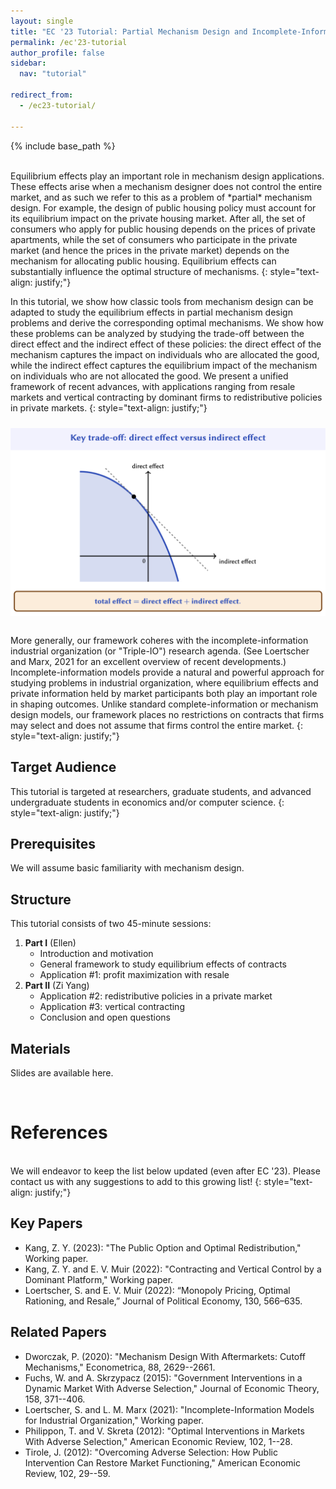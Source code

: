 ```yaml
---
layout: single
title: "EC '23 Tutorial: Partial Mechanism Design and Incomplete-Information Industrial Organization"
permalink: /ec'23-tutorial
author_profile: false
sidebar:
  nav: "tutorial"

redirect_from:
  - /ec23-tutorial/

---
```


{% include base_path %}

<br>
Equilibrium effects play an important role in mechanism design applications. These effects arise when a mechanism designer does not control the entire market, and as such we refer to this as a problem of *partial* mechanism design. For example, the design of public housing policy must account for its equilibrium impact on the private housing market. After all, the set of consumers who apply for public housing depends on the prices of private apartments, while the set of consumers who participate in the private market (and hence the prices in the private market) depends on the mechanism for allocating public housing. Equilibrium effects can substantially influence the optimal structure of mechanisms.  
{: style="text-align: justify;"} 

In this tutorial, we show how classic tools from mechanism design can be adapted to study the equilibrium effects in partial mechanism design problems and derive the corresponding optimal mechanisms. We show how these problems can be analyzed by studying the trade-off between the direct effect and the indirect effect of these policies: the direct effect of the mechanism captures the impact on individuals who are allocated the good, while the indirect effect captures the equilibrium impact of the mechanism on individuals who are not allocated the good. We present a unified framework of recent advances, with applications ranging from resale markets and vertical contracting by dominant firms to redistributive policies in private markets. 
{: style="text-align: justify;"}  

<img src="images/tradeoff.png"
     alt="Trade-off between the direct effect and the indirect effect"
     style="float: left; margin-bottom: 30px; margin-top: 10px;" />

<br>
More generally, our framework coheres with the incomplete-information industrial organization (or "Triple-IO") research agenda. (See <a href="https://people.duke.edu/~marx/bio/papers/ESMChapter.pdf" style="text-decoration:none">Loertscher and Marx, 2021</a> for an excellent overview of recent developments.) Incomplete-information models provide a natural and powerful approach for studying problems in industrial organization, where equilibrium effects and private information held by market participants both play an important role in shaping outcomes. Unlike standard complete-information or mechanism design models, our framework places no restrictions on contracts that firms may select and does not assume that firms control the entire market.
{: style="text-align: justify;"}

## Target Audience

This tutorial is targeted at researchers, graduate students, and advanced undergraduate students in economics and/or computer science.
{: style="text-align: justify;"} 

## Prerequisites

We will assume basic familiarity with mechanism design.

## Structure

This tutorial consists of two 45-minute sessions:

1. **Part I** (<a href="https://ellenmuir.net" style="text-decoration:none">Ellen</a>)
   - Introduction and motivation
   - General framework to study equilibrium effects of contracts
   - Application #1: profit maximization with resale   
2. **Part II** (<a href="https://ziyangkang.com" style="text-decoration:none">Zi Yang</a>)
   - Application #2: redistributive policies in a private market
   - Application #3: vertical contracting
   - Conclusion and open questions

## Materials

Slides are available <a href="/files/EC_tutorial.pdf" style="text-decoration:none">here</a>.

<br>

# References 

<br>
We will endeavor to keep the list below updated (even after EC '23).  Please contact us with any suggestions to add to this growing list!
{: style="text-align: justify;"} 

## Key Papers

- <a href="/files/jmp.pdf" style="text-decoration:none">Kang, Z. Y. (2023): "The Public Option and Optimal Redistribution," Working paper.</a>
- <a href="/files/contracting.pdf" style="text-decoration:none">Kang, Z. Y. and E. V. Muir (2022): "Contracting and Vertical Control by a Dominant Platform," Working paper.</a>
- <a href="https://www.journals.uchicago.edu/doi/abs/10.1086/717894" style="text-decoration:none">Loertscher, S. and E. V. Muir (2022): “Monopoly Pricing, Optimal Rationing, and Resale,” Journal of
Political Economy, 130, 566–635.</a>

## Related Papers

- <a href="https://onlinelibrary.wiley.com/doi/full/10.3982/ECTA15768" style="text-decoration:none">Dworczak, P. (2020): "Mechanism Design With Aftermarkets: Cutoff Mechanisms," Econometrica, 88, 2629--2661.</a>
- <a href="https://doi.org/10.1016/j.jet.2015.04.009" style="text-decoration:none">Fuchs, W. and A. Skrzypacz (2015): "Government Interventions in a Dynamic Market With Adverse Selection," Journal of Economic Theory, 158, 371--406.</a>
- <a href="https://people.duke.edu/~marx/bio/papers/ESMChapter.pdf" style="text-decoration:none">Loertscher, S. and L. M. Marx (2021): "Incomplete-Information Models for Industrial Organization," Working paper.</a>
- <a href="http://www.aeaweb.org/articles.php?doi=10.1257/aer.102.1.1" style="text-decoration:none">Philippon, T. and V. Skreta (2012): "Optimal Interventions in Markets With Adverse Selection," American Economic Review, 102, 1--28.</a>
- <a href="https://www.aeaweb.org/articles?id=10.1257/aer.102.1.29" style="text-decoration:none">Tirole, J. (2012): "Overcoming Adverse Selection: How Public Intervention Can Restore Market Functioning," American Economic Review, 102, 29--59.</a>
